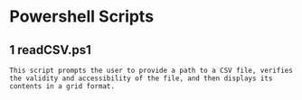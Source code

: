 # Powershell Scripts
  ## 1 readCSV.ps1
    This script prompts the user to provide a path to a CSV file, verifies the validity and accessibility of the file, and then displays its contents in a grid format.